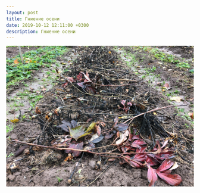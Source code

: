 ```yaml
---
layout: post
title: Гниение осени
date: 2019-10-12 12:11:00 +0300
description: Гниение осени
---
```


<img src="/assets/images/2019/10/2019-10-12_11-00-32_IMG_2373_web.jpg" class="img-fluid mx-auto d-block" alt="Гниение осени" />
